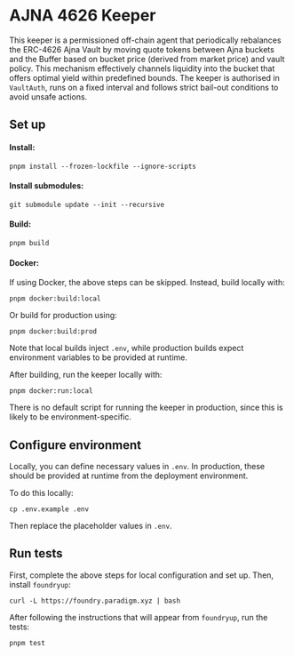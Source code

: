 # AJNA 4626 Keeper

This keeper is a permissioned off-chain agent that periodically rebalances the ERC-4626 Ajna Vault by moving quote tokens between Ajna buckets and the Buffer based on bucket price (derived from market price) and vault policy. This mechanism effectively channels liquidity into the bucket that offers optimal yield within predefined bounds. The keeper is authorised in `VaultAuth`, runs on a fixed interval and follows strict bail-out conditions to avoid unsafe actions.

## Set up

#### Install:

```
pnpm install --frozen-lockfile --ignore-scripts
```

#### Install submodules:

```
git submodule update --init --recursive
```

#### Build:

```
pnpm build
```

#### Docker:

If using Docker, the above steps can be skipped. Instead, build locally with:

```
pnpm docker:build:local
```

Or build for production using:

```
pnpm docker:build:prod
```

Note that local builds inject `.env`, while production builds expect environment variables to be provided at runtime.

After building, run the keeper locally with:

```
pnpm docker:run:local
```

There is no default script for running the keeper in production, since this is likely to be environment-specific.

## Configure environment

Locally, you can define necessary values in `.env`. In production, these should be provided at runtime from the deployment environment.

To do this locally:

```
cp .env.example .env
```

Then replace the placeholder values in `.env`.

## Run tests

First, complete the above steps for local configuration and set up. Then, install `foundryup`:

```
curl -L https://foundry.paradigm.xyz | bash
```

After following the instructions that will appear from `foundryup`, run the tests:

```
pnpm test
```
